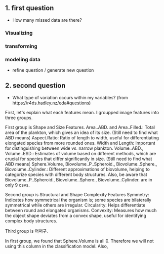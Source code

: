 ## 1. first question
- How many missed data are there?
### Visualizing
### transforming
### modeling data
- refine question / generate new question

## 2. second question
- What type of variation occurs within my variables? (from https://r4ds.hadley.nz/eda#questions)

First, let's explain what each features mean.
I groupped image features into three groups.

First group is Shape and Size Features.
Area..ABD. and Area..Filled.: Total area of the plankton, which gives an idea of its size. (Still need to find what ABD means)
Aspect.Ratio: Ratio of length to width, useful for differentiating elongated species from more rounded ones.
Width and Length: Important for distinguishing between wide vs. narrow plankton.
Volume..ABD., Volume..ESD.: Estimates of volume based on different methods, which are crucial for species that differ significantly in size. (Still need to find what ABD means)
Sphere.Volume, Biovolume..P..Spheroid., Biovolume..Sphere., Biovolume..Cylinder.: Different approximations of biovolume, helping to categorize species with different body structures. Also, be aware that Biovolume..P..Spheroid., Biovolume..Sphere., Biovolume..Cylinder. are in only 9 csvs. 

Second group is Structural and Shape Complexity Features
Symmetry: Indicates how symmetrical the organism is; some species are bilaterally symmetrical while others are irregular.
Circularity: Helps differentiate between round and elongated organisms.
Convexity: Measures how much the object shape deviates from a convex shape, useful for identifying complex body structures.

Third group is 어쩌구.

In first group, we found that Sphere.Volume is all 0. Therefore we will not using this column in the classification model. 
Also, 